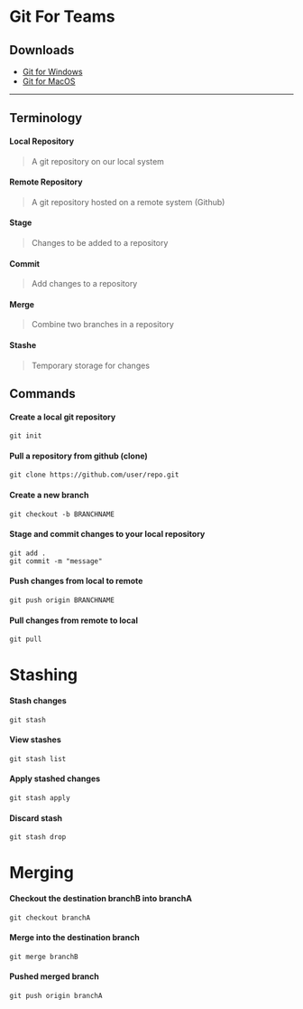 # Git For Teams

## Downloads

- [Git for Windows](https://gitforwindows.org/)
- [Git for MacOS](http://git-scm.com/download/mac)

---

## Terminology

#### Local Repository

> A git repository on our local system

#### Remote Repository

> A git repository hosted on a remote system (Github)

#### Stage

> Changes to be added to a repository

#### Commit

> Add changes to a repository

#### Merge

> Combine two branches in a repository

#### Stashe

> Temporary storage for changes

## Commands

#### Create a local git repository

```
git init
```

#### Pull a repository from github (clone)

```
git clone https://github.com/user/repo.git
```

#### Create a new branch

```
git checkout -b BRANCHNAME
```

#### Stage and commit changes to your local repository

```
git add .
git commit -m "message"
```

#### Push changes from local to remote

```
git push origin BRANCHNAME
```

#### Pull changes from remote to local

```
git pull
```

# Stashing

#### Stash changes

```
git stash
```

#### View stashes

```
git stash list
```

#### Apply stashed changes

```
git stash apply
```

#### Discard stash

```
git stash drop
```

# Merging

#### Checkout the destination branchB into branchA

```
git checkout branchA
```

#### Merge into the destination branch

```
git merge branchB
```

#### Pushed merged branch

```
git push origin branchA
```
